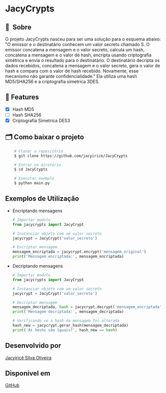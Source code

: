 # JacyCrypts

## 🔖&nbsp; Sobre
O projeto JacyCrypts nasceu para ser uma solução para o esquema abaixo:
    "O emissor e o destinatário conhecem um valor secreto chamado S. O emissor concatena a mensagem e o valor secreto, calcula um hash, concatena a mensagem e o valor de hash, encripta usando criptografia simétrica e envia o resultado para o destinatário. O destinatário decripta os dados recebidos, concatena a mensagem e o valor secreto, gera o valor de hash e compara com o valor de hash recebido. Novamente, esse mecanismo não garante confidencialidade."
Ela utiliza uma hash MD5/SHA256 e a criptografia simetrica 3DES.

## 🚀 Features
- [x] Hash MD5
- [ ] Hash SHA256
- [x] Criptografia Simetrica DES3

## 🗂 Como baixar o projeto
```bash
    # Clonar o repositório
    $ git clone https://github.com/jacyirice/JacyCrypts

    # Entrar no diretório
    $ cd JacyCrypts

    # Executar exemplo
    $ python main.py
```

## Exemplos de Utilização
- Encriptando mensagens
    ```python
    # Importar modulo
    from jacycrypts import JacyCrypt

    # Instanciar objeto com um valor secreto
    jacycrypt = JacyCrypt('valor_secreto')

    # Encriptar mensagem
    mensagem_encriptada = jacycrypt.encrypt('mensagem_original')
    print('Mensagem encriptada:', mensagem_encriptada)
    ```
- Decriptando mensagens
    ```python
    # Importar modulo
    from jacycrypts import JacyCrypt

    # Instanciar objeto com um valor secreto
    jacycrypt = JacyCrypt('valor_secreto')

    # Decriptar mensagem
    mensagem_decriptada, hash = jacycrypt.decrypt('mensagem_encriptada')
    print('Mensagem decriptada:', mensagem_decriptada)

    # Verificando se a hash da mensagem foi alterada
    hash_new = jacycrypt.gerar_hash(mensagem_decriptada)
    print('As hashs são iguais?', hash_new == hash)
    ```

## Desenvolvido por
[Jacyiricê Silva Oliveira](https://github.com/jacyirice/)

## Disponivel em 
[GitHub](https://github.com/jacyirice/JacyCrypts)
